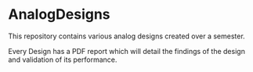 # AnalogDesigns
This repository contains various analog designs created over a semester.

Every Design has a PDF report which will detail the findings of the design and validation of its performance.
